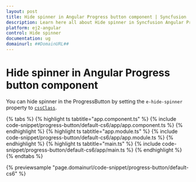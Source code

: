 ```yaml
---
layout: post
title: Hide spinner in Angular Progress button component | Syncfusion
description: Learn here all about Hide spinner in Syncfusion Angular Progress button component of Syncfusion Essential JS 2 and more.
platform: ej2-angular
control: Hide spinner 
documentation: ug
domainurl: ##DomainURL##
---
```


# Hide spinner in Angular Progress button component

You can hide spinner in the ProgressButton by setting the `e-hide-spinner` property to [`cssClass`](https://ej2.syncfusion.com/angular/documentation/api/progress-button#cssClass).

{% tabs %}
{% highlight ts tabtitle="app.component.ts" %}
{% include code-snippet/progress-button/default-cs6/app/app.component.ts %}
{% endhighlight %}
{% highlight ts tabtitle="app.module.ts" %}
{% include code-snippet/progress-button/default-cs6/app/app.module.ts %}
{% endhighlight %}
{% highlight ts tabtitle="main.ts" %}
{% include code-snippet/progress-button/default-cs6/app/main.ts %}
{% endhighlight %}
{% endtabs %}
  
{% previewsample "page.domainurl/code-snippet/progress-button/default-cs6" %}